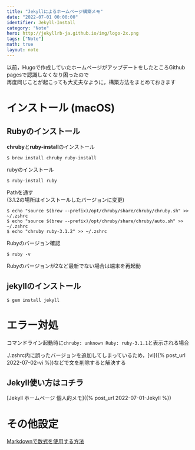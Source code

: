 ```yaml
---
title: "Jekyllによるホームページ構築メモ"
date: "2022-07-01 00:00:00"
identifier: Jekyll-Install
category: "Note"
hero: http://jekyllrb-ja.github.io/img/logo-2x.png
tags: ["Note"]
math: true
layout: note
---
```


以前，Hugoで作成していたホームページがアップデートをしたところGithub pagesで認識しなくなり困ったので  
再度同じことが起こっても大丈夫なように，構築方法をまとめておきます

<!--more-->

# インストール (macOS)

## Rubyのインストール

<b>chruby</b>と<b>ruby-install</b>のインストール

```console
$ brew install chruby ruby-install
```

rubyのインストール

```console
$ ruby-install ruby
```

Pathを通す  
(3.1.2の場所はインストールしたバージョンに変更)

```console
$ echo "source $(brew --prefix)/opt/chruby/share/chruby/chruby.sh" >> ~/.zshrc
$ echo "source $(brew --prefix)/opt/chruby/share/chruby/auto.sh" >> ~/.zshrc
$ echo "chruby ruby-3.1.2" >> ~/.zshrc
```
Rubyのバージョン確認

```console
$ ruby -v
```
Rubyのバージョンが2など最新でない場合は端末を再起動

## jekyllのインストール
```console
$ gem install jekyll
```

# エラー対処
コマンドライン起動時に`chruby: unknown Ruby: ruby-3.1.1`と表示される場合  
  
./.zshrc内に誤ったバージョンを追加してしまっているため，[vi]({% post_url 2022-07-02-vi %})などで文を削除すると解決する

## Jekyll使い方はコチラ
[Jekyll ホームページ 個人的メモ]({% post_url 2022-07-01-Jekyll %})

# その他設定
[Markdownで数式を使用する方法](https://qiita.com/memakura/items/e4d2de379f98ad7be498)
